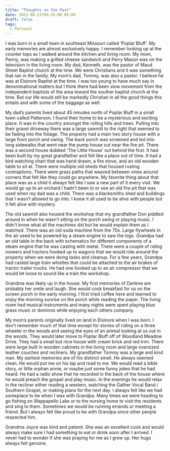 ```yaml
---
title: "Thoughts on the Past"
date: 2023-06-21T09:35:00-05:00
draft: false
tags:
  - Personal
---
```


I was born in a small town in southeast Missouri called ‘Poplar Bluff’. My early memories are almost exclusively happy. I remember looking up at the counter tops as I walked around the kitchen and living room. My mom, Penny, was making a grilled cheese sandwich and Perry Mason was on the television in the living room. My dad, Kenneth, was the pastor of Maud Street Baptist church at the time. We were Christians and it was something that ran in the family. My mom’s dad, Tommy, was also a pastor. I believe he was at Elsinore Baptist at the time. I was too young to have much say in denominational matters but I think there had been slow movement from the independent baptists of the area toward the souther baptist church at the time. But our life would still be markedly Christian in all the good things this entails and with some of the baggage as well.

My dad’s parents lived about 45 minutes north of Poplar Bluff in a small town called Patterson. I found their home to be a mysterious and exciting place. It was in the country amongst the rolling hills and trees. Pulling into their gravel driveway there was a large sawmill to the right that seemed to be fading into the foliage. The property had a main two story house with a large front porch and swing. The back porch was screened and led into long sidewalks that went near the pump house out near the fire pit. There was a second house dubbed ‘The Little House’ out behind the first. It had been built by my great grandfather and felt like a place out of time. It had a bird watching chart that was hand drawn, a fire stove, and an old wooden table to sit at. There were multiple old sheds that housed rusting contraptions. There were grass paths that weaved between vines around corners that felt like they could go anywhere. My favorite thing about that place was as a child it always felt like I saw a new part of it every visit. We would go up to an orchard I hadn’t been to or see an old fire pit that was used when my dad was a child. There was a blacksmiths shed and buildings that I wasn’t allowed to go into. I knew it all used to be alive with people but it felt alive with mystery.

The old sawmill also housed the workshop that my grandfather Don piddled around in when he wasn’t sitting on the porch swing or playing music. I didn’t know what all the machines did but he would explain them as I watched. There was an old soda machine from the 70s. Large flywheels in the air used to be powered by a steam engine to saw the logs. Grandpa had an old table in the back with schematics for different components of a steam engine that he was casting with metal. There were a couple of riding mowers and tractors hooked up to wagons that we would ride around the property when we were doing tasks and cleanup. For a few years, Grandpa had casted large train whistles that could be attached to the air brakes of tractor trailer trucks. He had one hooked up to an air compressor that we would let loose to sound like a train the workshop.

Grandma was likely up in the house. My first memories of Darlene are probably her smile and laugh. She would cook breakfast for us on the screen porch in the early morning. I first tried coffee here and learned to enjoy the morning sunrise on the porch while reading the paper. The living room had musical instruments and many nights were spent playing blue grass music or dominos while enjoying each others company.

My mom’s parents originally lived on land in Elsinore when I was born. I don’t remember much of that time except for stories of riding on a three wheeler in the woods and seeing the eyes of an animal looking at us out in the woods. They would later move to Poplar Bluff off of Woodland Meadow Drive. They had a small but nice house with cream brick and red trim. There were large built in wooden cabinets in the living room and large oversized leather couches and recliners. My grandfather Tommy was a large and kind man. My earliest memories are of his distinct smell. He always seemed clean. He would put me on his lap and read to me. We would read a bible story, or little orphan annie, or maybe just some funny jokes that he had heard. He had a radio show that he recorded in the back of the house where he would preach the gospel and play music. In the evenings he would relax in the recliner either reading a western, watching the Gather Vocal Band / Southern Gospel, or making plans for the next day. I always felt like we had someplace to be when I was with Grandpa. Many times we were heading to go fishing on Wappapello Lake or to the nursing home to visit the residents and sing to them. Sometimes we would be running errands or meeting a friend. But I always felt like proud to be with Grandpa since other people respected him.

Grandma Joyce was kind and patient. She was an excellent cook and would always make sure I had something to eat or drink soon after I arrived. I never had to wonder if she was praying for me as I grew up. Her hugs always felt genuine.